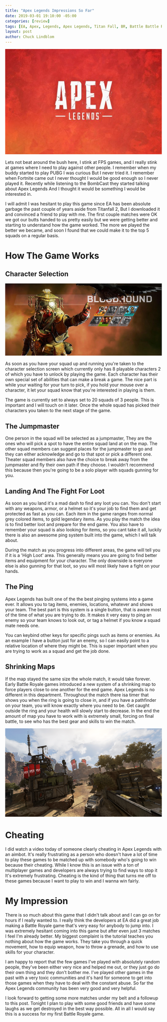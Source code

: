```yaml
---
title: "Apex Legends Impressions So Far"
date: 2019-03-01 19:10:00 -05:00
categories: [review]
tags: [EA, Apex, Legends, Apex Legends, Titan Fall, BR, Battle Battle Royale, FPS, Game]
layout: post
author: Chuck Lindblom
---
```


<a href="/images/apex_title.jpg"><img src="/images/apex_title.jpg" alt=""></a>

Lets not beat around the bush here, I stink at FPS games, and I really stink at games where I need to play against other people. I remember when my buddy started to play PUBG I was curious But I never tried it. I remember when Fortnite came out I never thought I would be good enough so I never played it. Recently while listening to the BombCast they started talking about Apex Legends And I thought it would be something I would be interested in.

<!--more-->

I will admit I was hesitant to play this game since EA has been absolute garbage the past couple of years aside from Titanfall 2, But I downloaded it and convinced a friend to play with me. The first couple matches were OK we got our butts handed to us pretty easily but we were getting better and starting to understand how the game worked. The more we played the better we became, and soon I found that we could make it to the top 5 squads on a regular basis.

# How The Game Works

## Character Selection

<a href="/images/apex_characters.jpg"><img src="/images/apex_characters.jpg" alt=""></a>

As soon as you have your squad up and running you're taken to the character selection screen which currently only has 8 playable characters 2 of which you have to unlock by playing the game. Each character has their own special set of abilities that can make a break a game. The nice part is while your waiting for your turn to pick, if you hold your mouse over a character, it let your squad know that you're interested in playing is them. 

The game is currently set to always set to 20 squads of 3 people. This is important and I will touch on it later. Once the whole squad has picked their characters you taken to the next stage of the game.

## The Jumpmaster

One person in the squad will be selected as a jumpmaster, They are the ones who will pick a spot to have the entire squad land at on the map. The other squad members can suggest places for the jumpmaster to go and they can either acknowledge and go to that spot or pick a different one. Theater squad members also have the choice to break away from the jumpmaster and fly their own path if they choose. I wouldn't recommend this because then you're going to be a solo player with squads gunning for you. 

## Landing And The Fight For Loot

As soon as you land it's a mad dash to find any loot you can. You don't start with any weapons, armor, or a helmet so it's your job to find them and get protected as fast as you can. Each item in the game ranges from normal grey colored items, to gold legendary items. As you play the match the idea is to find better loot and prepare for the end game. You also have to remember your squad is also looking for items, so you cant take it all, luckily there is also an awesome ping system built into the game, which I will talk about.

During the match as you progress into different areas, the game will tell you if it is a 'High Loot' area. This generally means you are going to find better items and equipment for your character. The only downside is everyone else is also gunning for that loot, so you will most likely have a fight on your hands. 

## The Ping

Apex Legends has built one of the the best pinging systems into a game ever. It allows you to tag items, enemies, locations, whatever and shows your team. The best part is this system is a single button, that is aware most of the time of what you are trying to do. It makes it very easy to ping an enemy so your team knows to look out, or tag a helmet if you know a squad mate needs one. 

You can keybind other keys for specific pings such as items or enemies. As an example I have a button just for an enemy, so I can easily point to a relative location of where they might be. This is super important when you are trying to work as a squad and get the job done.

## Shrinking Maps

If the map stayed the same size the whole match, it would take forever. Early Battle Royale games introduced a new system of a shrinking map to force players close to one another for the end game. Apex Legends is no different in this department. Throughout the match there isa  timer that shows you when the ring is going to close in, and if you have a pathfinder on your team, you will know exactly where you need to be. Get caught outside the ring and your health will slowly start to decrease. In the end the amount of map you have to work with is extremely small, forcing on final battle, to see who has the best gear and skills to win the match.

<a href="/images/apex_scene.png"><img src="/images/apex_scene.png" alt=""></a>

# Cheating

I did watch a video today of someone clearly cheating in Apex Legends with an aimbot. It's really frustrating as a person who doesn't have a lot of time to play these games to be matched up with somebody who's going to win because their cheating. While I know this is an issue with a ton of multiplayer games and developers are always trying to find ways to stop it It's extremely frustrating. Cheating is the kind of thing that turns me off to these games because I want to play to win and I wanna win fairly.

# My Impression

There is so much about this game that I didn't talk about and I can go on for hours if I really wanted to. I really think the developers at EA did a great job making a Battle Royale game that's very easy for anybody to jump into. I was extremely hesitant coming into this game but after even just 3 matches I feel I'm already better. My biggest complaint is the tutorial teaches you nothing about how the game works. They take you through a quick movement, how to equip weapon, how to throw a grenade, and how to use skills for your character.

I am happy to report that the few games I've played with absolutely random people, they've been either very nice and helped me out, or they just go do their own thing and they don't bother me. I've played other games in the past with a very toxic communities and it's hard for someone to get into those games when they have to deal with the constant abuse. So far the Apex Legends community has been very good and very helpful.

I look forward to getting some more matches under my belt and a followup to this post. Tonight I plan to play with some good friends and have some laughs as we get destroyed in the best way possible. All in all I would say this is a success for my first Battle Royale game.